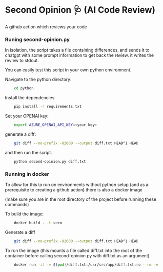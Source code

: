# Second Opinion 🩺 (AI Code Review)

A github action which reviews your code


### Runing second-opinion.py

In isolation, the script takes a file containing differences, and sends it to chatgpt with some prompt information to get back the review. it writes the review to stdout.

You can easily test this script in your own python environment.

Navigate to the python directory:

```sh
    cd python
```

Install the dependencies:

```sh
    pip install -r requirements.txt
```

Set your OPENAI key:

```sh
    export AZURE_OPENAI_API_KEY=<your key>
```

generate a diff:

```sh
    git diff --no-prefix -U2000 --output diff.txt HEAD^1 HEAD
```

and then run the script.

```sh
    python second-opinion.py diff.txt
```



### Running in docker

To allow for this to run on environments without python setup (and as a prerequisite to creating a github action) there is also a docker image

(make sure you are in the root directory of the project before running these commands)

To build the image:

```sh
    docker build . -t seco
```

Generate a diff

```sh
    git diff --no-prefix -U2000 --output diff.txt HEAD^1 HEAD
```

To run the image (this mounts a file called diff.txt into the root of the container before calling second-opinion.py with diff.txt as an argument)

```sh
    docker run -it -v $(pwd)/diff.txt:/usr/src/app/diff.txt:ro --rm -e AZURE_OPENAI_API_KEY=<your api key> seco diff.txt
```
